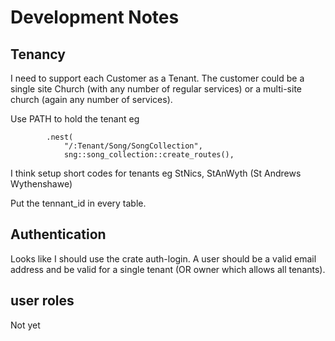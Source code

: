 # Development Notes

## Tenancy

I need to support each Customer as a Tenant. The customer could be a single site Church (with any number of regular services) or a multi-site church (again any number of services). 

Use PATH to hold the tenant eg 

```
        .nest(
            "/:Tenant/Song/SongCollection",
            sng::song_collection::create_routes(),
```

I think setup short codes for tenants eg StNics, StAnWyth (St Andrews Wythenshawe)

Put the tennant_id in every table.

## Authentication

Looks like I should use the crate auth-login. A user should be a valid email address and be valid for a single tenant (OR owner which allows all tenants). 

## user roles

Not yet
